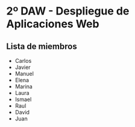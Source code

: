 # 2º DAW - Despliegue de Aplicaciones Web
## Lista de miembros
- Carlos
- Javier
- Manuel
- Elena
- Marina
- Laura
- Ismael
- Raul
- David
- Juan